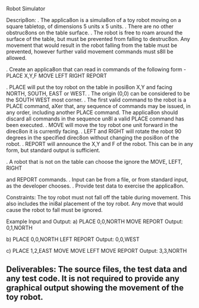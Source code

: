 Robot Simulator
 
Descrip8on:
. The applica8on is a simula8on of a toy robot moving on a square tabletop, of dimensions 5 units x 5 units.
. There are no other obstruc8ons on the table surface.
. The robot is free to roam around the surface of the table, but must be prevented from falling to destruc8on. Any movement
that would result in the robot falling from the table must be prevented, however further valid movement commands must s8ll
be allowed.
 
. Create an applica8on that can read in commands of the following form - PLACE X,Y,F
MOVE
LEFT
RIGHT
REPORT
 
. PLACE will put the toy robot on the table in posi8on X,Y and facing NORTH, SOUTH, EAST or WEST.
. The origin (0,0) can be considered to be the SOUTH WEST most corner.
. The first valid command to the robot is a PLACE command, aXer that, any sequence of commands may be issued, in any order, including another PLACE command. The applica8on should discard all commands in the sequence un8l a valid PLACE command has been executed.
. MOVE will move the toy robot one unit forward in the direc8on it is currently facing.
. LEFT and RIGHT will rotate the robot 90 degrees in the specified direc8on without changing the posi8on of the robot.
. REPORT will announce the X,Y and F of the robot. This can be in any form, but standard output is sufficient.
 
. A robot that is not on the table can choose the ignore the MOVE, LEFT, RIGHT
 
and REPORT commands.
. Input can be from a file, or from standard input, as the developer chooses. . Provide test data to exercise the applica8on.
 
Constraints:
The toy robot must not fall off the table during movement. This also includes the ini8al placement of the toy robot.
Any move that would cause the robot to fall must be ignored.
 
Example Input and Output:
a)
PLACE 0,0,NORTH
MOVE
REPORT
Output: 0,1,NORTH
 
b)
PLACE 0,0,NORTH
LEFT
REPORT
Output: 0,0,WEST
 
c)
PLACE 1,2,EAST
MOVE
MOVE
LEFT
MOVE
REPORT
Output: 3,3,NORTH
 
Deliverables:
The source files, the test data and any test code.
It is not required to provide any graphical output showing the movement of the toy robot.
-------
